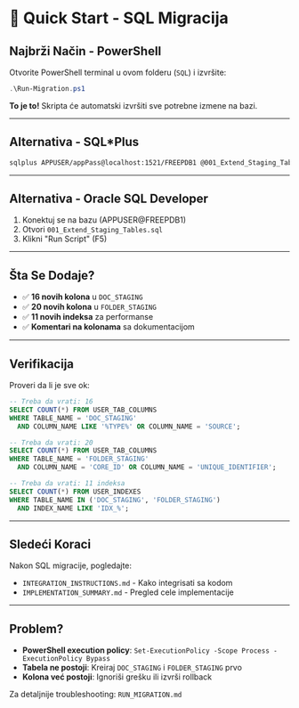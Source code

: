 # 🚀 Quick Start - SQL Migracija

## Najbrži Način - PowerShell

Otvorite PowerShell terminal u ovom folderu (`SQL`) i izvršite:

```powershell
.\Run-Migration.ps1
```

**To je to!** Skripta će automatski izvršiti sve potrebne izmene na bazi.

---

## Alternativa - SQL*Plus

```bash
sqlplus APPUSER/appPass@localhost:1521/FREEPDB1 @001_Extend_Staging_Tables.sql
```

---

## Alternativa - Oracle SQL Developer

1. Konektuj se na bazu (APPUSER@FREEPDB1)
2. Otvori `001_Extend_Staging_Tables.sql`
3. Klikni "Run Script" (F5)

---

## Šta Se Dodaje?

- ✅ **16 novih kolona** u `DOC_STAGING`
- ✅ **20 novih kolona** u `FOLDER_STAGING`
- ✅ **11 novih indeksa** za performanse
- ✅ **Komentari na kolonama** sa dokumentacijom

---

## Verifikacija

Proveri da li je sve ok:

```sql
-- Treba da vrati: 16
SELECT COUNT(*) FROM USER_TAB_COLUMNS
WHERE TABLE_NAME = 'DOC_STAGING'
  AND COLUMN_NAME LIKE '%TYPE%' OR COLUMN_NAME = 'SOURCE';

-- Treba da vrati: 20
SELECT COUNT(*) FROM USER_TAB_COLUMNS
WHERE TABLE_NAME = 'FOLDER_STAGING'
  AND COLUMN_NAME = 'CORE_ID' OR COLUMN_NAME = 'UNIQUE_IDENTIFIER';

-- Treba da vrati: 11 indeksa
SELECT COUNT(*) FROM USER_INDEXES
WHERE TABLE_NAME IN ('DOC_STAGING', 'FOLDER_STAGING')
  AND INDEX_NAME LIKE 'IDX_%';
```

---

## Sledeći Koraci

Nakon SQL migracije, pogledajte:
- `INTEGRATION_INSTRUCTIONS.md` - Kako integrisati sa kodom
- `IMPLEMENTATION_SUMMARY.md` - Pregled cele implementacije

---

## Problem?

- **PowerShell execution policy**: `Set-ExecutionPolicy -Scope Process -ExecutionPolicy Bypass`
- **Tabela ne postoji**: Kreiraj `DOC_STAGING` i `FOLDER_STAGING` prvo
- **Kolona već postoji**: Ignoriši grešku ili izvrši rollback

Za detaljnije troubleshooting: `RUN_MIGRATION.md`
